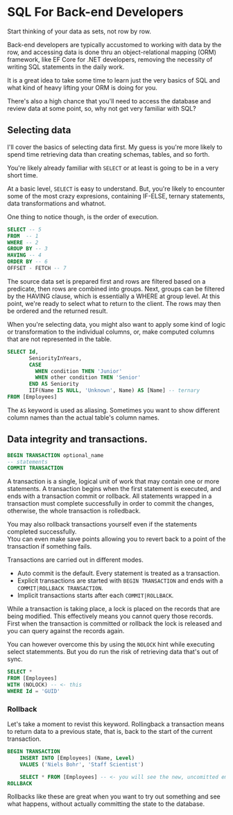 # SQL For Back-end Developers
Start thinking of your data as sets, not row by row.  

Back-end developers are typically accustomed to working with data by the row, and accessing data is done thru an object-relational mapping (ORM) framework, like EF Core for .NET developers, removing the necessity of writing SQL statements in the daily work.

It is a great idea to take some time to learn just the very basics of SQL and what kind of heavy lifting your ORM is doing for you.

There's also a high chance that you'll need to access the database and review data at some point, so, why not get very familiar with SQL?

## Selecting data
I'll cover the basics of selecting data first. My guess is you're more likely to spend time retrieving data than creating schemas, tables, and so forth.   

You're likely already familiar with `SELECT` or at least is going to be in a very short time.

At a basic level, `SELECT` is easy to understand. But, you're likely to encounter some of the most crazy expresions, containing IF-ELSE, ternary statements, data transformations and whatnot.

One thing to notice though, is the order of execution.
```sql
SELECT -- 5
FROM  -- 1
WHERE -- 2
GROUP BY -- 3
HAVING -- 4
ORDER BY -- 6
OFFSET - FETCH -- 7
```
The source data set is prepared first and rows are filtered based on a predicate, then rows are combined into groups. Next, groups can be filtered by the HAVING clause, which is essentially a WHERE at group level. At this point, we're ready to select what to return to the client. The rows may then be ordered and the returned result. 

When you're selecting data, you might also want to apply some kind of logic or transformation to the individual columns, or, make
computed columns that are not represented in the table.

```sql
SELECT Id,
       SeniorityInYears,
       CASE
         WHEN condition THEN 'Junior'
         WHEN other condition THEN 'Senior'
       END AS Seniority  
       IIF(Name IS NULL, 'Unknown', Name) AS [Name] -- ternary
FROM [Employees]
```
The `AS` keyword is used as aliasing. Sometimes you want to show different column names than the actual table's column names.

## Data integrity and transactions.
```sql
BEGIN TRANSACTION optional_name
-- statements
COMMIT TRANSACTION
```
A transaction is a single, logical unit of work that may contain one or more statements. A transaction begins when the first statement is executed, and ends with a transaction commit or rollback. All statements wrapped in a transaction must complete successfully in order to commit the changes, otherwise, the whole transaction is rolledback.

You may also rollback transactions yourself even if the statements completed successfully.  
Ytou can even make save points allowing you to revert back to a point of the transaction if something fails.

Transactions are carried out in different modes.
- Auto commit is the default. Every statement is treated as a transaction.
- Explicit transactions are started with `BEGIN TRANSACTION` and ends with a `COMMIT|ROLLBACK TRANSACTION`.
- Implicit transactions starts after each `COMMIT|ROLLBACK`.

While a transaction is taking place, a lock is placed on the records that are being modified. This effectively means you cannot query those records. First when the transaction is committed or rollback the lock is released and you can query against the records again.  

You can however overcome this by using the `NOLOCK` hint while executing select statemments. But you do run the risk of retrieving data that's out of sync.

```sql
SELECT *
FROM [Employees]
WITH (NOLOCK) -- <- this
WHERE Id = 'GUID'
```

### Rollback
Let's take a moment to revist this keyword. Rollingback a transaction means to return data to a previous state, that is, back to the start of the current transaction.

```sql
BEGIN TRANSACTION
    INSERT INTO [Employees] (Name, Level)
    VALUES ('Niels Bohr', 'Staff Scientist')

    SELECT * FROM [Employees] -- <- you will see the new, uncomitted employee record
ROLLBACK
```

Rollbacks like these are great when you want to try out something and see what happens, without actually committing the state to the database.